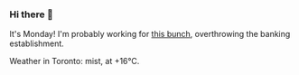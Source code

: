 ### Hi there :wave:

It's Monday! I'm probably working for [this bunch](https://github.com/kohofinancial), overthrowing the banking establishment.

Weather in Toronto: mist, at +16°C.
